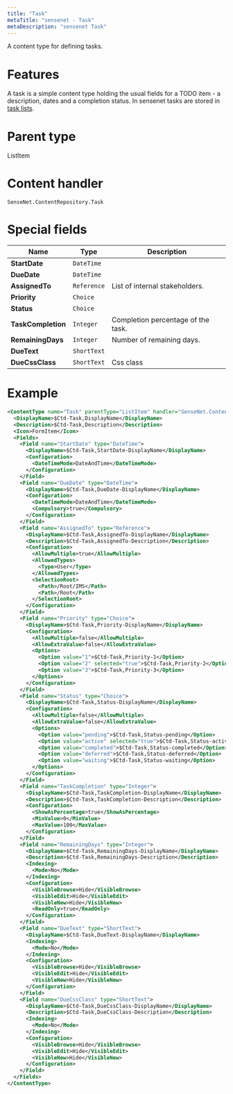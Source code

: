 ```yaml
---
title: "Task"
metaTitle: "sensenet - Task"
metaDescription: "sensenet Task"
---
```


A content type for defining tasks.

# Features

A task is a simple content type holding the usual fields for a TODO item - a description, dates and a completion status. In sensenet tasks are stored in [task lists](/concepts/content-types/12-tasklist).

# Parent type

ListItem

# Content handler

`SenseNet.ContentRepository.Task`

# Special fields

| Name               | Type        | Description                        |
| ------------------ | ----------- | ---------------------------------- |
| **StartDate**      | `DateTime`  |                                    |
| **DueDate**        | `DateTime`  |                                    |
| **AssignedTo**     | `Reference` | List of internal stakeholders.     |
| **Priority**       | `Choice`    |                                    |
| **Status**         | `Choice`    |                                    |
| **TaskCompletion** | `Integer`   | Completion percentage of the task. |
| **RemainingDays**  | `Integer`   | Number of remaining days.          |
| **DueText**        | `ShortText` |                                    |
| **DueCssClass**    | `ShortText` | Css class                          |

# Example

```xml
<ContentType name="Task" parentType="ListItem" handler="SenseNet.ContentRepository.Task" xmlns="http://schemas.sensenet.com/SenseNet/ContentRepository/ContentTypeDefinition">
  <DisplayName>$Ctd-Task,DisplayName</DisplayName>
  <Description>$Ctd-Task,Description</Description>
  <Icon>FormItem</Icon>
  <Fields>
    <Field name="StartDate" type="DateTime">
      <DisplayName>$Ctd-Task,StartDate-DisplayName</DisplayName>
      <Configuration>
        <DateTimeMode>DateAndTime</DateTimeMode>
      </Configuration>
    </Field>
    <Field name="DueDate" type="DateTime">
      <DisplayName>$Ctd-Task,DueDate-DisplayName</DisplayName>
      <Configuration>
        <DateTimeMode>DateAndTime</DateTimeMode>
        <Compulsory>true</Compulsory>
      </Configuration>
    </Field>
    <Field name="AssignedTo" type="Reference">
      <DisplayName>$Ctd-Task,AssignedTo-DisplayName</DisplayName>
      <Description>$Ctd-Task,AssignedTo-Description</Description>
      <Configuration>
        <AllowMultiple>true</AllowMultiple>
        <AllowedTypes>
          <Type>User</Type>
        </AllowedTypes>
        <SelectionRoot>
          <Path>/Root/IMS</Path>
          <Path>/Root</Path>
        </SelectionRoot>
      </Configuration>
    </Field>
    <Field name="Priority" type="Choice">
      <DisplayName>$Ctd-Task,Priority-DisplayName</DisplayName>
      <Configuration>
        <AllowMultiple>false</AllowMultiple>
        <AllowExtraValue>false</AllowExtraValue>
        <Options>
          <Option value="1">$Ctd-Task,Priority-1</Option>
          <Option value="2" selected="true">$Ctd-Task,Priority-2</Option>
          <Option value="3">$Ctd-Task,Priority-3</Option>
        </Options>
      </Configuration>
    </Field>
    <Field name="Status" type="Choice">
      <DisplayName>$Ctd-Task,Status-DisplayName</DisplayName>
      <Configuration>
        <AllowMultiple>false</AllowMultiple>
        <AllowExtraValue>false</AllowExtraValue>
        <Options>
          <Option value="pending">$Ctd-Task,Status-pending</Option>
          <Option value="active" selected="true">$Ctd-Task,Status-active</Option>
          <Option value="completed">$Ctd-Task,Status-completed</Option>
          <Option value="deferred">$Ctd-Task,Status-deferred</Option>
          <Option value="waiting">$Ctd-Task,Status-waiting</Option>
        </Options>
      </Configuration>
    </Field>
    <Field name="TaskCompletion" type="Integer">
      <DisplayName>$Ctd-Task,TaskCompletion-DisplayName</DisplayName>
      <Description>$Ctd-Task,TaskCompletion-Description</Description>
      <Configuration>
        <ShowAsPercentage>true</ShowAsPercentage>
        <MinValue>0</MinValue>
        <MaxValue>100</MaxValue>
      </Configuration>
    </Field>
    <Field name="RemainingDays" type="Integer">
      <DisplayName>$Ctd-Task,RemainingDays-DisplayName</DisplayName>
      <Description>$Ctd-Task,RemainingDays-Description</Description>
      <Indexing>
        <Mode>No</Mode>
      </Indexing>
      <Configuration>
        <VisibleBrowse>Hide</VisibleBrowse>
        <VisibleEdit>Hide</VisibleEdit>
        <VisibleNew>Hide</VisibleNew>
        <ReadOnly>true</ReadOnly>
      </Configuration>
    </Field>
    <Field name="DueText" type="ShortText">
      <DisplayName>$Ctd-Task,DueText-DisplayName</DisplayName>
      <Indexing>
        <Mode>No</Mode>
      </Indexing>
      <Configuration>
        <VisibleBrowse>Hide</VisibleBrowse>
        <VisibleEdit>Hide</VisibleEdit>
        <VisibleNew>Hide</VisibleNew>
      </Configuration>
    </Field>
    <Field name="DueCssClass" type="ShortText">
      <DisplayName>$Ctd-Task,DueCssClass-DisplayName</DisplayName>
      <Description>$Ctd-Task,DueCssClass-Description</Description>
      <Indexing>
        <Mode>No</Mode>
      </Indexing>
      <Configuration>
        <VisibleBrowse>Hide</VisibleBrowse>
        <VisibleEdit>Hide</VisibleEdit>
        <VisibleNew>Hide</VisibleNew>
      </Configuration>
    </Field>
  </Fields>
</ContentType>
```
